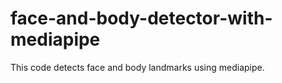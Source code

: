 # face-and-body-detector-with-mediapipe
This code detects face and body landmarks using mediapipe. 
